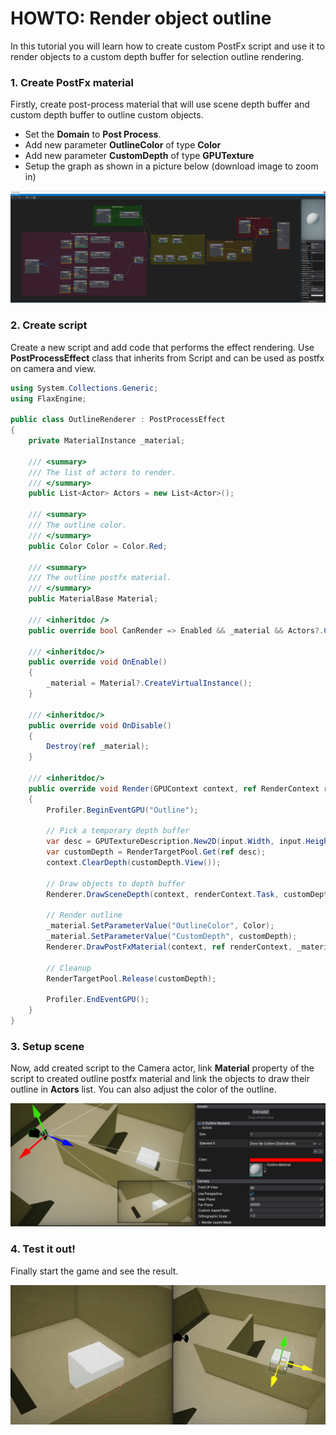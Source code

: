 # HOWTO: Render object outline

In this tutorial you will learn how to create custom PostFx script and use it to render objects to a custom depth buffer for selection outline rendering.

### 1. Create PostFx material

Firstly, create post-process material that will use scene depth buffer and custom depth buffer to outline custom objects.

* Set the **Domain** to **Post Process**.
* Add new parameter **OutlineColor** of type **Color**
* Add new parameter **CustomDepth** of type **GPUTexture**
* Setup the graph as shown in a picture below (download image to zoom in)

![PostFx Outline Material](media/outline-material.png)

### 2. Create script

Create a new script and add code that performs the effect rendering. Use **PostProcessEffect** class that inherits from Script and can be used as postfx on camera and view.

```cs
using System.Collections.Generic;
using FlaxEngine;

public class OutlineRenderer : PostProcessEffect
{
    private MaterialInstance _material;

    /// <summary>
    /// The list of actors to render.
    /// </summary>
    public List<Actor> Actors = new List<Actor>();

    /// <summary>
    /// The outline color.
    /// </summary>
    public Color Color = Color.Red;

    /// <summary>
    /// The outline postfx material.
    /// </summary>
    public MaterialBase Material;

    /// <inheritdoc />
    public override bool CanRender => Enabled && _material && Actors?.Count != 0;

    /// <inheritdoc/>
    public override void OnEnable()
    {
        _material = Material?.CreateVirtualInstance();
    }

    /// <inheritdoc/>
    public override void OnDisable()
    {
        Destroy(ref _material);
    }

    /// <inheritdoc/>
    public override void Render(GPUContext context, ref RenderContext renderContext, GPUTexture input, GPUTexture output)
    {
        Profiler.BeginEventGPU("Outline");

        // Pick a temporary depth buffer
        var desc = GPUTextureDescription.New2D(input.Width, input.Height, PixelFormat.D32_Float, GPUTextureFlags.DepthStencil | GPUTextureFlags.ShaderResource);
        var customDepth = RenderTargetPool.Get(ref desc);
        context.ClearDepth(customDepth.View());

        // Draw objects to depth buffer
        Renderer.DrawSceneDepth(context, renderContext.Task, customDepth, Actors);

        // Render outline
        _material.SetParameterValue("OutlineColor", Color);
        _material.SetParameterValue("CustomDepth", customDepth);
        Renderer.DrawPostFxMaterial(context, ref renderContext, _material, output, input.View());

        // Cleanup
        RenderTargetPool.Release(customDepth);

        Profiler.EndEventGPU();
    }
}

```

### 3. Setup scene

Now, add created script to the Camera actor, link **Material** property of the script to created outline postfx material and link the objects to draw their outline in **Actors** list. You can also adjust the color of the outline.

![Object Outline Render Camera Setup](media/object-outline-camera.png)

### 4. Test it out!

Finally start the game and see the result.

![Spawn decals on mouse click](media/object-outline.gif)
